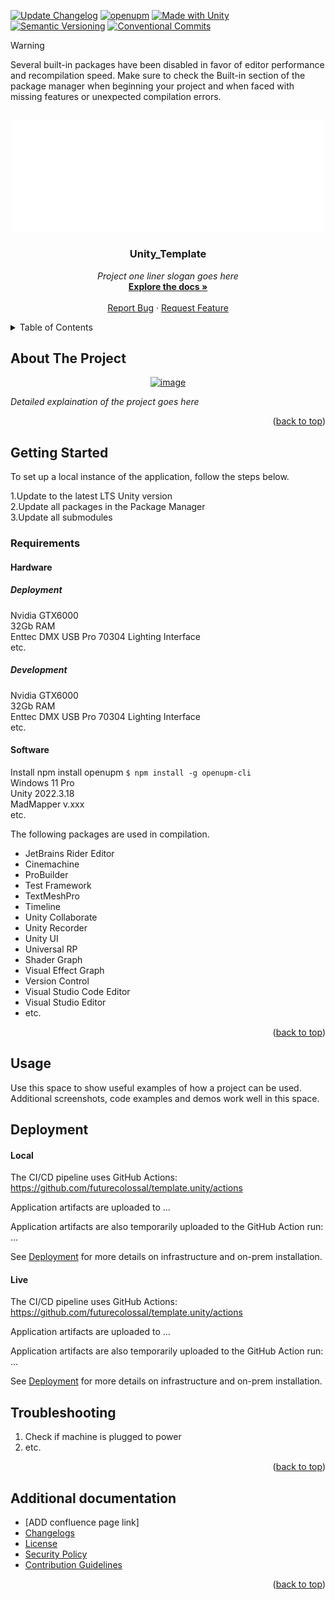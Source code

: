 <div id="top"></div>

[![Update Changelog](https://github.com/Future-Colossal/fc.template.unity/actions/workflows/conventional-changelog.yml/badge.svg)](https://github.com/Future-Colossal/fc.template.unity/actions/workflows/conventional-changelog.yml)
[![openupm](https://img.shields.io/npm/v/com.yasirkula.nativegallery?label=openupm&registry_uri=https://package.openupm.com)](https://openupm.com/packages/com.yasirkula.nativegallery/)
[![Made with Unity](https://img.shields.io/badge/Made%20with-Unity-57b9d3.svg?style=flat&logo=unity)](https://unity3d.com)
[![Semantic Versioning](https://img.shields.io/badge/semver-2.0.0-blue)](https://semver.org/spec/v2.0.0.html)
[![Conventional Commits](https://img.shields.io/badge/Conventional%20Commits-1.0.0-blue.svg)](https://conventionalcommits.org)

> [!WARNING]
> Several built-in packages have been disabled in favor of editor performance and recompilation speed. Make sure to check the Built-in section of the package manager when beginning your project and when faced with missing features or unexpected compilation errors.


<!-- PROJECT SHIELDS -->
<!-- https://www.markdownguide.org/basic-syntax/#reference-style-links
https://docs.github.com/en/actions/monitoring-and-troubleshooting-workflows/adding-a-workflow-status-badge
-->

<!-- PROJECT LOGO -->
<br />
<!-- UPDATE -->
<div align="center">
  <a href="https://github.com/futurecolossal/PROJECT_NAME">
    <img width="500" alt="image" src="./docs/Logo_White-medium_on_blck.png">
  </a>

  <h3 align="center">Unity_Template</h3>

  <p align="center">
  <!-- UPDATE -->
    <i>Project one liner slogan goes here</i>
    <br />
    <a href="https://github.com/futurecolossal/PROJECT_NAME"><strong>Explore the docs »</strong></a>
    <br />
    <br />
    <a href="https://github.com/futurecolossal/PROJECT_NAME/issues">Report Bug</a>
    ·
    <a href="https://github.com/futurecolossal/PROJECT_NAME/issues">Request Feature</a>
  </p>
</div>


<!-- TABLE OF CONTENTS -->
<details>
<summary>Table of Contents</summary>

- [About The Project](#about-the-project)
  - [Enviroment](#supports)
- [Getting Started](#getting-started)
  - [Dependencies & Frameworks](#Dependencies-&-Frameworks)
  - [Installation](#installation)
- [Usage](#usage)
- [Contributing](#contributing)
- [Deployment](#deployment)
- [Troubleshooting](#usage)
- [Contact](#contact)
- [Acknowledgements](#acknowledgments)
- [Additional documentation](#additional-documentation)

</details>


<!-- ABOUT THE PROJECT -->
## About The Project
<!-- UPDATE -->
<div align="center">
  <a href="https://github.com/futurecolossal/PROJECT_NAME">
    <img width="80%" alt="image" src="https://user-images.githubusercontent.com/86282911/206632547-a3b34b47-e7ae-4186-a1e6-ecda7ddb38e6.png">
  </a>
</div>

_Detailed explaination of the project goes here_

<p align="right">(<a href="#top">back to top</a>)</p>


<!-- GETTING STARTED -->
## Getting Started

To set up a local instance of the application, follow the steps below.  

1.Update to the latest LTS Unity version  
2.Update all packages in the Package Manager  
3.Update all submodules  

### Requirements

#### Hardware
##### Deployment
Nvidia GTX6000  
32Gb RAM  
Enttec DMX USB Pro 70304 Lighting Interface  
etc.
##### Development
Nvidia GTX6000  
32Gb RAM  
Enttec DMX USB Pro 70304 Lighting Interface  
etc.

#### Software
Install npm 
install openupm `$ npm install -g openupm-cli`  
Windows 11 Pro     
Unity 2022.3.18  
MadMapper v.xxx  
etc.  


The following packages are used in compilation.

- JetBrains Rider Editor
- Cinemachine
- ProBuilder
- Test Framework
- TextMeshPro
- Timeline
- Unity Collaborate
- Unity Recorder
- Unity UI
- Universal RP
- Shader Graph
- Visual Effect Graph
- Version Control
- Visual Studio Code Editor
- Visual Studio Editor
- etc.



<p align="right">(<a href="#top">back to top</a>)</p>


<!-- USAGE EXAMPLES -->
## Usage
<!-- UPDATE -->
Use this space to show useful examples of how a project can be used. Additional screenshots, code examples and demos work well in this space.  

## Deployment
#### Local

The CI/CD pipeline uses GitHub Actions:
https://github.com/futurecolossal/template.unity/actions

Application artifacts are uploaded to ...

Application artifacts are also temporarily uploaded to the GitHub Action run:  ...

See [Deployment](./docs/deployment.md) for more details on infrastructure and on-prem installation.

#### Live

The CI/CD pipeline uses GitHub Actions:
https://github.com/futurecolossal/template.unity/actions

Application artifacts are uploaded to ...

Application artifacts are also temporarily uploaded to the GitHub Action run:  ...

See [Deployment](./docs/deployment.md) for more details on infrastructure and on-prem installation.

## Troubleshooting

1. Check if machine is plugged to power
2. etc.  

<p align="right">(<a href="#top">back to top</a>)</p>

## Additional documentation

  - [ADD confluence page link]
  - [Changelogs](/.github/CHANGELOG.md)
  - [License](/LICENSE)
  - [Security Policy](/.github/SECURITY.md)
  - [Contribution Guidelines](/.github/CONTRIBUTING.md)

<p align="right">(<a href="#top">back to top</a>)</p>

<!-- MARKDOWN LINKS & IMAGES -->

[contributors-shield]: https://img.shields.io/github/contributors/proffapt/PROJECT_NAME.svg?style=for-the-badge
[contributors-url]: https://github.com/proffapt/PROJECT_NAME/graphs/contributors
[forks-shield]: https://img.shields.io/github/forks/proffapt/PROJECT_NAME.svg?style=for-the-badge
[forks-url]: https://github.com/proffapt/PROJECT_NAME/network/members
[stars-shield]: https://img.shields.io/github/stars/proffapt/PROJECT_NAME.svg?style=for-the-badge
[stars-url]: https://github.com/proffapt/PROJECT_NAME/stargazers
[issues-shield]: https://img.shields.io/github/issues/proffapt/PROJECT_NAME.svg?style=for-the-badge
[issues-url]: https://github.com/proffapt/PROJECT_NAME/issues
[license-shield]: https://img.shields.io/github/license/proffapt/PROJECT_NAME.svg?style=for-the-badge
[license-url]: https://github.com/proffapt/PROJECT_NAME/blob/master/LICENSE
[linkedin-shield]: https://img.shields.io/badge/-LinkedIn-black.svg?style=for-the-badge&logo=linkedin&colorB=555
[linkedin-url]: https://linkedin.com/in/proffapt
